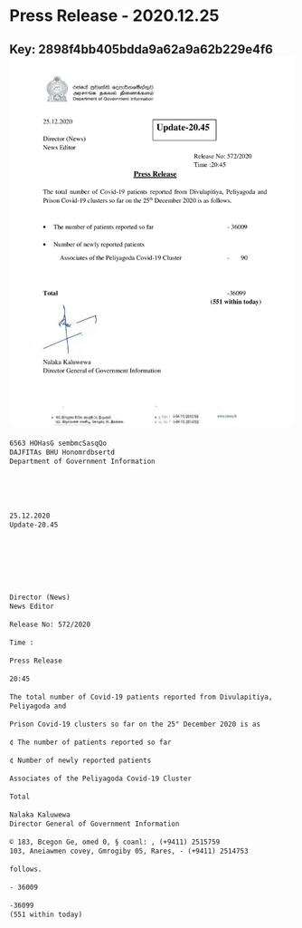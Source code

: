 # Press Release - 2020.12.25 
Key: 2898f4bb405bdda9a62a9a62b229e4f6 
![img](img/2898f4bb405bdda9a62a9a62b229e4f6.jpg)
---
```
6563 HOHasG sembmcSasqQo
DAJFITAs BHU Honomrdbsertd
Department of Government Information

 

 

25.12.2020
Update-20.45

 

 

 

Director (News)
News Editor

Release No: 572/2020

Time :

Press Release

20:45

The total number of Covid-19 patients reported from Divulapitiya, Peliyagoda and

Prison Covid-19 clusters so far on the 25" December 2020 is as

¢ The number of patients reported so far

¢ Number of newly reported patients

Associates of the Peliyagoda Covid-19 Cluster

Total

Nalaka Kaluwewa
Director General of Government Information

© 183, Bcegon Ge, omed 0, § coanl: , (+9411) 2515759
103, Aneiawmen covey, Gmrogiby 05, Rares, - (+9411) 2514753

follows.

- 36009

-36099
(551 within today)

```
